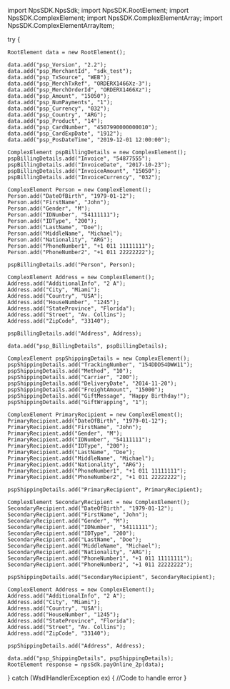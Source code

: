 import NpsSDK.NpsSdk;
import NpsSDK.RootElement;
import NpsSDK.ComplexElement;
import NpsSDK.ComplexElementArray;
import NpsSDK.ComplexElementArrayItem;

try {

    RootElement data = new RootElement();

    data.add("psp_Version", "2.2");
    data.add("psp_MerchantId", "sdk_test");
    data.add("psp_TxSource", "WEB");
    data.add("psp_MerchTxRef", "ORDERX1466Xz-3");
    data.add("psp_MerchOrderId", "ORDERX1466Xz");
    data.add("psp_Amount", "15050");
    data.add("psp_NumPayments", "1");
    data.add("psp_Currency", "032");
    data.add("psp_Country", "ARG");
    data.add("psp_Product", "14");
    data.add("psp_CardNumber", "4507990000000010");
    data.add("psp_CardExpDate", "1912");
    data.add("psp_PosDateTime", "2019-12-01 12:00:00");

    ComplexElement pspBillingDetails = new ComplexElement();
    pspBillingDetails.add("Invoice", "54877555");
    pspBillingDetails.add("InvoiceDate", "2017-10-23");
    pspBillingDetails.add("InvoiceAmount", "15050");
    pspBillingDetails.add("InvoiceCurrency", "032");

    ComplexElement Person = new ComplexElement();
    Person.add("DateOfBirth", "1979-01-12");
    Person.add("FirstName", "John");
    Person.add("Gender", "M");
    Person.add("IDNumber", "54111111");
    Person.add("IDType", "200");
    Person.add("LastName", "Doe");
    Person.add("MiddleName", "Michael");
    Person.add("Nationality", "ARG");
    Person.add("PhoneNumber1", "+1 011 11111111");
    Person.add("PhoneNumber2", "+1 011 22222222");

    pspBillingDetails.add("Person", Person);

    ComplexElement Address = new ComplexElement();
    Address.add("AdditionalInfo", "2 A");
    Address.add("City", "Miami");
    Address.add("Country", "USA");
    Address.add("HouseNumber", "1245");
    Address.add("StateProvince", "Florida");
    Address.add("Street", "Av. Collins");
    Address.add("ZipCode", "33140");

    pspBillingDetails.add("Address", Address);

    data.add("psp_BillingDetails", pspBillingDetails);

    ComplexElement pspShippingDetails = new ComplexElement();
    pspShippingDetails.add("TrackingNumber", "154DDD54DWW11");
    pspShippingDetails.add("Method", "10");
    pspShippingDetails.add("Carrier", "200");
    pspShippingDetails.add("DeliveryDate", "2014-11-20");
    pspShippingDetails.add("FreightAmount", "15000");
    pspShippingDetails.add("GiftMessage", "Happy Birthday!");
    pspShippingDetails.add("GiftWrapping", "1");

    ComplexElement PrimaryRecipient = new ComplexElement();
    PrimaryRecipient.add("DateOfBirth", "1979-01-12");
    PrimaryRecipient.add("FirstName", "John");
    PrimaryRecipient.add("Gender", "M");
    PrimaryRecipient.add("IDNumber", "54111111");
    PrimaryRecipient.add("IDType", "200");
    PrimaryRecipient.add("LastName", "Doe");
    PrimaryRecipient.add("MiddleName", "Michael");
    PrimaryRecipient.add("Nationality", "ARG");
    PrimaryRecipient.add("PhoneNumber1", "+1 011 11111111");
    PrimaryRecipient.add("PhoneNumber2", "+1 011 22222222");

    pspShippingDetails.add("PrimaryRecipient", PrimaryRecipient);

    ComplexElement SecondaryRecipient = new ComplexElement();
    SecondaryRecipient.add("DateOfBirth", "1979-01-12");
    SecondaryRecipient.add("FirstName", "John");
    SecondaryRecipient.add("Gender", "M");
    SecondaryRecipient.add("IDNumber", "54111111");
    SecondaryRecipient.add("IDType", "200");
    SecondaryRecipient.add("LastName", "Doe");
    SecondaryRecipient.add("MiddleName", "Michael");
    SecondaryRecipient.add("Nationality", "ARG");
    SecondaryRecipient.add("PhoneNumber1", "+1 011 11111111");
    SecondaryRecipient.add("PhoneNumber2", "+1 011 22222222");

    pspShippingDetails.add("SecondaryRecipient", SecondaryRecipient);

    ComplexElement Address = new ComplexElement();
    Address.add("AdditionalInfo", "2 A");
    Address.add("City", "Miami");
    Address.add("Country", "USA");
    Address.add("HouseNumber", "1245");
    Address.add("StateProvince", "Florida");
    Address.add("Street", "Av. Collins");
    Address.add("ZipCode", "33140");

    pspShippingDetails.add("Address", Address);

    data.add("psp_ShippingDetails", pspShippingDetails);
    RootElement response = npsSdk.payOnline_2p(data);

} catch (WsdlHandlerException ex) {
    //Code to handle error
}
